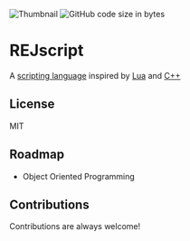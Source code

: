![Thumbnail]()
![GitHub code size in bytes](https://img.shields.io/github/languages/code-size/EclipseLikesSpace/JERscript?style=flat-square)
# REJscript
A [scripting language](https://www.google.com/search?q=scripting+language) inspired by [Lua](https://github.com/lua/lua) and [C++](https://gcc.gnu.org/)

## License
MIT

## Roadmap
- Object Oriented Programming

## Contributions
Contributions are always welcome!